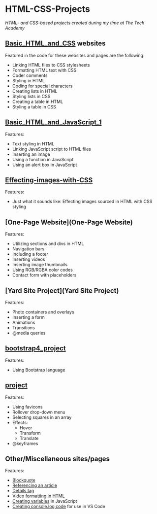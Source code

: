 # HTML-CSS-Projects
*HTML- and CSS-based projects created during my time at The Tech Academy*

## **[Basic_HTML_and_CSS](Basic_HTML_and_CSS) websites**
Featured in the code for these websites and pages are the following:
- Linking HTML files to CSS stylesheets
- Formatting HTML text with CSS
- Coder comments
- Styling in HTML
- Coding for special characters
- Creating lists in HTML
- Styling lists in CSS
- Creating a table in HTML
- Styling a table in CSS

## **[Basic_HTML_and_JavaScript_1](Basic_HTML_and_JavaScript_1)**
Features:
- Text styling in HTML
- Linking JavaScript script to HTML files
- Inserting an image
- Using a function in JavaScript
- Using an alert box in JavaScript

## **[Effecting-images-with-CSS](Effecting-images-with-CSS)**
Features:
- Just what it sounds like: Effecting images sourced in HTML with CSS styling

## **[One-Page Website](One-Page Website)**
Features:
- Utilizing sections and divs in HTML
- Navigation bars
- Including a footer
- Inserting videos
- Inserting image thumbnails
- Using RGB/RGBA color codes
- Contact form with placeholders

## **[Yard Site Project](Yard Site Project)**
Features:
- Photo containers and overlays
- Inserting a form
- Animations
- Transitions
- @media queries

## **[bootstrap4_project](bootstrap4_project)**
Features:
- Using Bootstrap language

## **[project](project)**
Features:
- Using favicons
- Rollover drop-down menu
- Selecting squares in an array
- Effects:
  - Hover
  - Transform
  - Translate
- @keyframes

## **Other/Miscellaneous sites/pages**
Features:
- [Blockquote](Assignment.html)
- [Referencing an article](Assignment.html)
- [Details tag](Assignment.html)
- [Video formatting in HTML](Bonus_Video.html)
- [Creating variables](Hello_World.js) in JavaScript
- [Creating console.log code](Hello_World.js) for use in VS Code
